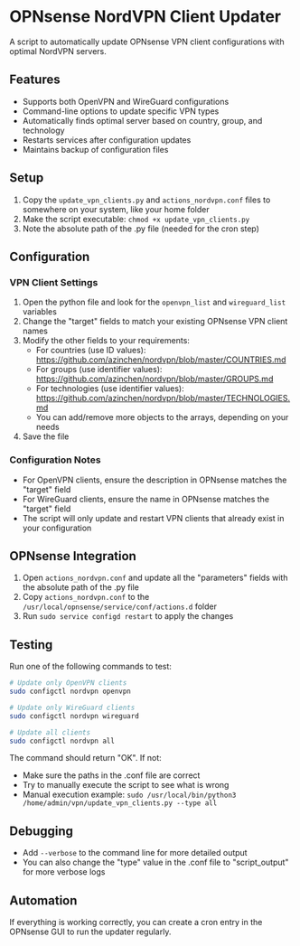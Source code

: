 # OPNsense NordVPN Client Updater

A script to automatically update OPNsense VPN client configurations with optimal NordVPN servers.

## Features

- Supports both OpenVPN and WireGuard configurations
- Command-line options to update specific VPN types
- Automatically finds optimal server based on country, group, and technology
- Restarts services after configuration updates
- Maintains backup of configuration files

## Setup

1. Copy the `update_vpn_clients.py` and `actions_nordvpn.conf` files to somewhere on your system, like your home folder
2. Make the script executable: `chmod +x update_vpn_clients.py`
3. Note the absolute path of the .py file (needed for the cron step)

## Configuration

### VPN Client Settings

1. Open the python file and look for the `openvpn_list` and `wireguard_list` variables
2. Change the "target" fields to match your existing OPNsense VPN client names
3. Modify the other fields to your requirements:
   - For countries (use ID values): https://github.com/azinchen/nordvpn/blob/master/COUNTRIES.md
   - For groups (use identifier values): https://github.com/azinchen/nordvpn/blob/master/GROUPS.md
   - For technologies (use identifier values): https://github.com/azinchen/nordvpn/blob/master/TECHNOLOGIES.md
   - You can add/remove more objects to the arrays, depending on your needs
4. Save the file

### Configuration Notes

- For OpenVPN clients, ensure the description in OPNsense matches the "target" field
- For WireGuard clients, ensure the name in OPNsense matches the "target" field
- The script will only update and restart VPN clients that already exist in your configuration

## OPNsense Integration

1. Open `actions_nordvpn.conf` and update all the "parameters" fields with the absolute path of the .py file
2. Copy `actions_nordvpn.conf` to the `/usr/local/opnsense/service/conf/actions.d` folder
3. Run `sudo service configd restart` to apply the changes

## Testing

Run one of the following commands to test:

```bash
# Update only OpenVPN clients
sudo configctl nordvpn openvpn

# Update only WireGuard clients
sudo configctl nordvpn wireguard

# Update all clients
sudo configctl nordvpn all
```

The command should return "OK". If not:

- Make sure the paths in the .conf file are correct
- Try to manually execute the script to see what is wrong
- Manual execution example: `sudo /usr/local/bin/python3 /home/admin/vpn/update_vpn_clients.py --type all`

## Debugging

- Add `--verbose` to the command line for more detailed output
- You can also change the "type" value in the .conf file to "script_output" for more verbose logs

## Automation

If everything is working correctly, you can create a cron entry in the OPNsense GUI to run the updater regularly.
